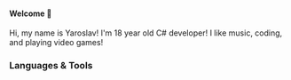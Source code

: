 #### Welcome 👋

Hi, my name is Yaroslav! I'm 18 year old C# developer! I like music, coding, and playing video games!


### Languages & Tools
